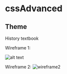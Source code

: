 # cssAdvanced

## Theme

History textbook


Wireframe 1:

![alt text](https://github.com/jakesoulier/cssAdvanced/assets/97404870/64be1fd0-367d-49de-bfb5-4889e3ddf33f)

Wireframe 2:
![wireframe2](https://github.com/jakesoulier/cssAdvanced/assets/97404870/4800b25d-0c14-4b0f-8a0e-d4bf03728e5f)
